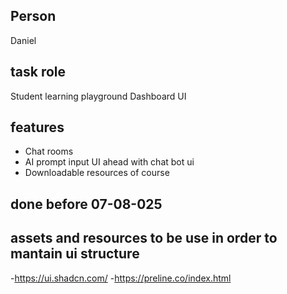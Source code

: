 ## Person
Daniel

## task role
Student learning playground Dashboard UI

## features
-  Chat rooms
- AI prompt input UI ahead with chat bot ui
- Downloadable resources of course

## done before 07-08-025
## assets and resources to be use in order to mantain ui structure 

-https://ui.shadcn.com/
-https://preline.co/index.html
